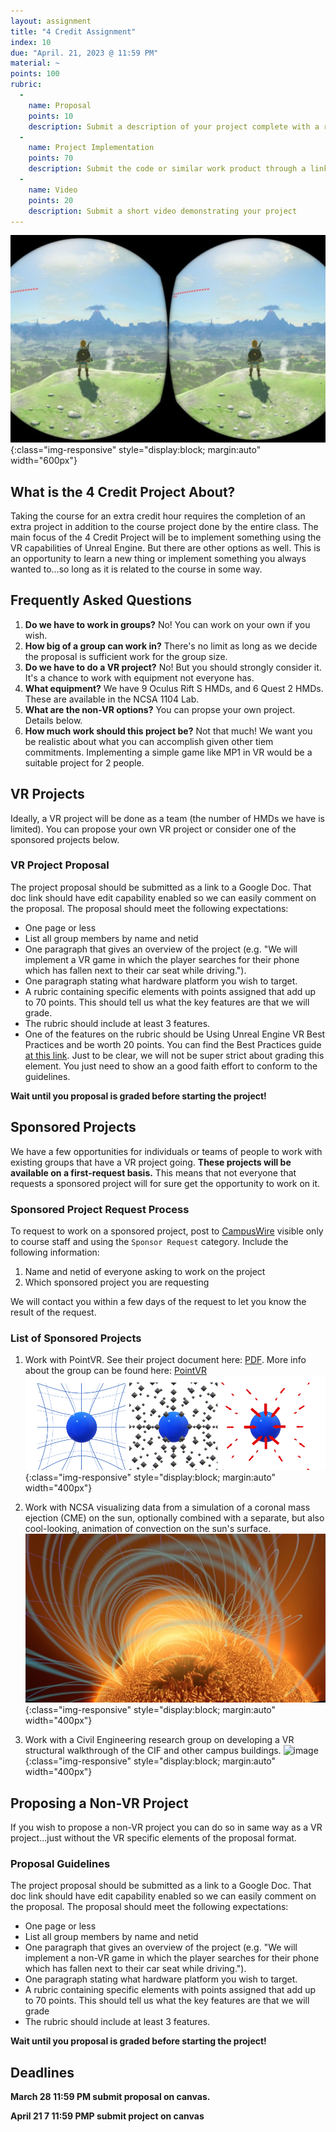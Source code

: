 ```yaml
---
layout: assignment
title: "4 Credit Assignment"
index: 10
due: "April. 21, 2023 @ 11:59 PM"
material: ~
points: 100
rubric:
  -
    name: Proposal
    points: 10
    description: Submit a description of your project complete with a rubric
  - 
    name: Project Implementation
    points: 70
    description: Submit the code or similar work product through a link to a repo or compressed folder 
  -
    name: Video
    points: 20
    description: Submit a short video demonstrating your project
--- 
```

![UE5](/img/zeldavr.png){:class="img-responsive" style="display:block; margin:auto" width="600px"}
## What is the 4 Credit Project About?
Taking the course for an extra credit hour requires the completion of an extra project in addition to the course project done by the entire class. 
The main focus of the 4 Credit Project will be to implement something using the VR capabilities of Unreal Engine. But there are other options as well.
This is an opportunity to learn a new thing or implement something you always wanted to...so long as it is related to the course in some way. 

## Frequently Asked Questions
1. **Do we have to work in groups?** No! You can work on your own if you wish.
2. **How big of a group can work in?** There's no limit as long as we decide the proposal is sufficient work for the group size.
3. **Do we have to do a VR project?** No! But you should strongly consider it. It's a chance to work with equipment not everyone has.
4. **What equipment?** We have 9 Oculus Rift S HMDs, and 6 Quest 2 HMDs. These are available in the NCSA 1104 Lab.
5. **What are the non-VR options?** You can propse your own project. Details below.
6. **How much work should this project be?** Not that much! We want you be realistic about what you can accomplish given other tiem commitments. Implementing a simple game like MP1 in VR would be a suitable project for 2 people. 

## VR Projects

Ideally, a VR project will be done as a team (the number of HMDs we have is limited). You can propose your own VR project or consider one of the sponsored projects below. 

### VR Project Proposal

The project proposal should be submitted as a link to a Google Doc. That doc link should have edit capability enabled so we can easily comment on the proposal. The proposal should meet the following expectations:
+ One page or less
+ List all group members by name and netid
+ One paragraph that gives an overview of the project (e.g. "We will implement a VR game in which the player searches for their phone which has fallen next to their car seat while driving.").
+ One paragraph stating what hardware platform you wish to target.
+ A rubric containing specific elements with points assigned that add up to 70 points. This should tell us what the key features are that we will grade. 
+ The rubric should include at least 3 features.
+ One of the features on the rubric should be Using Unreal Engine VR Best Practices and be worth 20 points. You can find the Best Practices guide [at this link](https://docs.unrealengine.com/4.26/en-US/SharingAndReleasing/XRDevelopment/VR/DevelopVR/ContentSetup). Just to be clear, we will not be super strict about grading this element. You just need to show an a good faith effort to conform to the guidelines.

**Wait until you proposal is graded before starting the project!**

## Sponsored Projects

We have a few opportunities for individuals or teams of people to work with existing groups that have a VR project going. **These projects will be 
available on a first-request basis.** This means that not everyone that requests a sponsored project will for sure get the opportunity to work on it. 

### Sponsored Project Request Process
To request to work on a sponsored project, post to [CampusWire]() visible only to course staff and using the `Sponsor Request` category. Include the following information:
1. Name and netid of everyone asking to work on the project
2. Which sponsored project you are requesting

We will contact you within a few days of the request to let you know the result of the request.

### List of Sponsored Projects

1. Work with PointVR. See their project document here: [PDF](https://github.com/illinois-cs415/illinois-cs415.github.io/raw/main/img/pdf/CS_415_Features_List.pdf). More info about the group can be found here: [PointVR](https://icasu.illinois.edu/outreach/point-vr)
![UE5](/img/pointvr.png){:class="img-responsive" style="display:block; margin:auto" width="400px"}

2. Work with NCSA visualizing data from a simulation of a coronal mass ejection (CME) on the sun, optionally combined with a separate, but also cool-looking, animation of convection on the sun's surface.
![UE5](/img/corona1.jpg){:class="img-responsive" style="display:block; margin:auto" width="400px"}

3. Work with a Civil Engineering research group on developing a VR structural walkthrough of the CIF and other campus buildings.
![image](https://user-images.githubusercontent.com/7948331/224509027-355862ff-5f9f-4d34-bc79-54777b0c79c2.png){:class="img-responsive" style="display:block; margin:auto" width="400px"}


## Proposing a Non-VR Project ##

If you wish to propose a non-VR project you can do so in same way as a VR project...just without the VR specific elements of the proposal format. 

### Proposal Guidelines
The project proposal should be submitted as a link to a Google Doc. That doc link should have edit capability enabled so we can easily comment on the proposal. The proposal should meet the following expectations:
+ One page or less
+ List all group members by name and netid
+ One paragraph that gives an overview of the project (e.g. "We will implement a non-VR game in which the player searches for their phone which has fallen next to their car seat while driving.").
+ One paragraph stating what hardware platform you wish to target.
+ A rubric containing specific elements with points assigned that add up to 70 points. This should tell us what the key features are that we will grade 
+ The rubric should include at least 3 features.

**Wait until you proposal is graded before starting the project!**

## Deadlines
 
**March 28 11:59 PM submit proposal on canvas.**

**April 21 7 11:59 PMP submit project on canvas**

